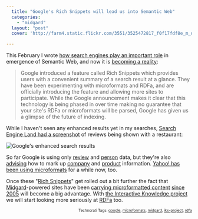 ```yaml
---
  title: "Google's Rich Snippets will lead us into Semantic Web"
  categories: 
    - "midgard"
  layout: "post"
  cover: 'http://farm4.static.flickr.com/3551/3525472817_f0f17fdf8e_m_d.jpg'

---
```

<p>
This February I wrote <a href="http://bergie.iki.fi/blog/search_engines_have_an_important_role_in_semantic_web/">how search engines play an important role</a> in emergence of Semantic Web, and now it is <a href="http://radar.oreilly.com/2009/05/google-announces-support-for-m.html">becoming a reality</a>:
</p><blockquote>
Google introduced a feature called Rich Snippets which provides users with a convenient summary of a search result at a glance. They have been experimenting with microformats and RDFa, and are officially introducing the feature and allowing more sites to participate. While the Google announcement makes it clear that this technology is being phased in over time making no guarantee that your site's RDFa or microformats will be parsed, Google has given us a glimpse of the future of indexing.
</blockquote><p>
While I haven't seen any enhanced results yet in my searches, <a href="http://searchengineland.com/google-search-now-supports-microformats-and-adds-rich-snippets-to-search-results-19055">Search Engine Land had a screenshot</a> of reviews being shown with a restaurant:
</p><p>
<img src="http://farm4.static.flickr.com/3551/3525472817_f0f17fdf8e_m_d.jpg" alt="Google's enhanced search results" />
</p><p>
So far Google is using only <a href="http://google.com/support/webmasters/bin/answer.py?answer=146645">review</a> and <a href="http://google.com/support/webmasters/bin/answer.py?answer=146646">person</a> data, but they're also <a href="http://google.com/support/webmasters/bin/answer.py?answer=146898">advising</a> how to mark up <a href="http://google.com/support/webmasters/bin/answer.py?answer=146861">company</a> and <a href="http://google.com/support/webmasters/bin/answer.py?answer=146750">product</a> information. <a href="http://bergie.iki.fi/blog/semantic_web_is_here-yahoo-and_microformats/">Yahoo! has been using microformats</a> for a while now, too.
</p><p>
Once these "<a href="http://googlewebmastercentral.blogspot.com/2009/05/introducing-rich-snippets.html">Rich Snippets</a>" get rolled out a bit further the fact that <a href="http://www.midgard-project.org/">Midgard</a>-powered sites have been <a href="http://www.midgard-project.org/documentation/microformat-usage-in-midcom/">carrying microformatted content</a> <a href="http://bergie.iki.fi/blog/openpsa-calendar-goes-horizontal/">since 2005</a> will become a big advantage. With <a href="http://bergie.iki.fi/blog/starting_the_interactive_knowledge_project/">the Interactive Knowledge project</a> we will start looking more seriously at <a href="http://www.w3.org/TR/xhtml-rdfa-primer/">RDFa</a> too.
</p>
<p style="text-align:right;font-size:10px;">Technorati Tags: <a href="http://www.technorati.com/tag/google" rel="tag">google</a>, <a href="http://www.technorati.com/tag/microformats" rel="tag">microformats</a>, <a href="http://www.technorati.com/tag/midgard" rel="tag">midgard</a>, <a href="http://www.technorati.com/tag/iks-project" rel="tag">iks-project</a>, <a href="http://www.technorati.com/tag/rdfa" rel="tag">rdfa</a></p>
